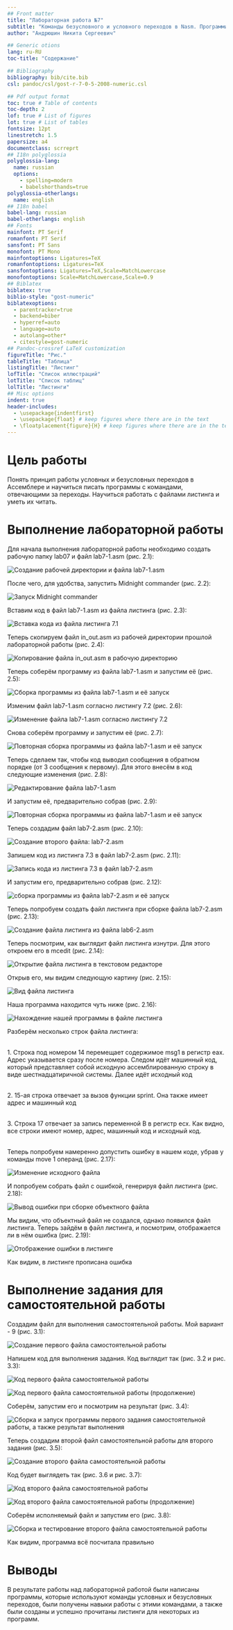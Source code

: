 ```yaml
---
## Front matter
title: "Лабораторная работа №7"
subtitle: "Команды безусловного и условного переходов в Nasm. Программирование ветвлений"
author: "Андрюшин Никита Сергеевич"

## Generic otions
lang: ru-RU
toc-title: "Содержание"

## Bibliography
bibliography: bib/cite.bib
csl: pandoc/csl/gost-r-7-0-5-2008-numeric.csl

## Pdf output format
toc: true # Table of contents
toc-depth: 2
lof: true # List of figures
lot: true # List of tables
fontsize: 12pt
linestretch: 1.5
papersize: a4
documentclass: scrreprt
## I18n polyglossia
polyglossia-lang:
  name: russian
  options:
	- spelling=modern
	- babelshorthands=true
polyglossia-otherlangs:
  name: english
## I18n babel
babel-lang: russian
babel-otherlangs: english
## Fonts
mainfont: PT Serif
romanfont: PT Serif
sansfont: PT Sans
monofont: PT Mono
mainfontoptions: Ligatures=TeX
romanfontoptions: Ligatures=TeX
sansfontoptions: Ligatures=TeX,Scale=MatchLowercase
monofontoptions: Scale=MatchLowercase,Scale=0.9
## Biblatex
biblatex: true
biblio-style: "gost-numeric"
biblatexoptions:
  - parentracker=true
  - backend=biber
  - hyperref=auto
  - language=auto
  - autolang=other*
  - citestyle=gost-numeric
## Pandoc-crossref LaTeX customization
figureTitle: "Рис."
tableTitle: "Таблица"
listingTitle: "Листинг"
lofTitle: "Список иллюстраций"
lotTitle: "Список таблиц"
lolTitle: "Листинги"
## Misc options
indent: true
header-includes:
  - \usepackage{indentfirst}
  - \usepackage{float} # keep figures where there are in the text
  - \floatplacement{figure}{H} # keep figures where there are in the text
---
```


# Цель работы

Понять принцип работы условных и безусловных переходов в Ассемблере и научиться писать программы с командами, отвечающими за переходы. Научиться работать с файлами листинга и уметь их читать.

# Выполнение лабораторной работы

Для начала выполнения лабораторной работы необходимо создать рабочую папку lab07 и файл lab7-1.asm (рис. 2.1):

![Создание рабочей директории и файла lab7-1.asm](image/1.png)

После чего, для удобства, запустить Midnight commander (рис. 2.2):

![Запуск Midnight commander](image/2.png)

Вставим код в файл lab7-1.asm из файла листинга (рис. 2.3):

![Вставка кода из файла листинга 7.1](image/3.png)

Теперь скопируем файл in_out.asm из рабочей директории прошлой лабораторной работы (рис. 2.4):

![Копирование файла in_out.asm в рабочую директорию](image/4.png)

Теперь соберём программу из файла lab7-1.asm и запустим её (рис. 2.5):

![Сборка программы из файла lab7-1.asm и её запуск](image/5.png)

Изменим файл lab7-1.asm согласно листингу 7.2 (рис. 2.6):

![Изменение файла lab7-1.asm согласно листингу 7.2](image/6.png)

Снова соберём программу и запустим её (рис. 2.7):

![Повторная сборка программы из файла lab7-1.asm и её запуск](image/7.png)

Теперь сделаем так, чтобы код выводил сообщения в обратном порядке (от 3 сообщения к первому). Для этого внесём в код следующие изменения (рис. 2.8):

![Редактирование файла lab7-1.asm](image/8.png)

И запустим её, предварительно собрав (рис. 2.9):

![Повторная сборка программы из файла lab7-1.asm и её запуск](image/9.png)

Теперь создадим файл lab7-2.asm (рис. 2.10):

![Создание второго файла: lab7-2.asm](image/10.png)

Запишем код из листинга 7.3 в файл lab7-2.asm (рис. 2.11):

![Запись кода из листинга 7.3 в файл lab7-2.asm](image/11.png)

И запустим его, предварительно собрав (рис. 2.12):

![сборка программы из файла lab7-2.asm и её запуск](image/12.png)

Теперь попробуем создать файл листинга при сборке файла lab7-2.asm (рис. 2.13):

![Создание файла листинга из файла lab6-2.asm](image/13.png)

Теперь посмотрим, как выглядит файл листинга изнутри. Для этого откроем его в mcedit (рис. 2.14):

![Открытие файла листинга в текстовом редакторе](image/14.png)

Открыв его, мы видим следующую картину (рис. 2.15):

![Вид файла листинга](image/15.png)

Наша программа находится чуть ниже (рис. 2.16):

![Нахождение нашей программы в файле листинга](image/16.png)

Разберём несколько строк файла листинга: 
<p><br>1. Строка под номером 14 перемещает содержимое msg1 в регистр eax. Адрес указывается сразу после номера. Следом идёт машинный код, который представляет собой исходную ассемблированную строку в виде шестнадцатиричной системы. Далее идёт исходный код
<p><br>2. 15-ая строка отвечает за вызов функции sprint. Она также имеет адрес и машинный код
<p><br>3. Строка 17 отвечает за запись переменной B в регистр ecx. Как видно, все строки имеют номер, адрес, машинный код и исходный код.

<p><br>Теперь попробуем намеренно допустить ошибку в нашем коде, убрав у команды move 1 операнд (рис. 2.17):

![Изменение исходного файла](image/17.png)

И попробуем собрать файл с ошибкой, генерируя файл листинга (рис. 2.18):

![Вывод ошибки при сборке объектного файла](image/18.png)

Мы видим, что объектный файл не создался, однако появился файл листинга.
Теперь зайдём в файл листинга, и посмотрим, отображается ли в нём ошибка (рис. 2.19):

![Отображение ошибки в листинге](image/19.png)

Как видим, в листинге прописана ошибка

# Выполнение задания для самостоятельной работы

Создадим файл для выполнения самостоятельной работы. Мой вариант - 9 (рис. 3.1):

![Создание первого файла самостоятельной работы](image/20.png)

Напишем код для выполнения задания. Код выглядит так (рис. 3.2 и рис. 3.3):

![Код первого файла самостоятельной работы](image/21.png)



![Код первого файла самостоятельной работы (продолжение)](image/22.png)

Соберём, запустим его и посмотрим на результат (рис. 3.4):

![Сборка и запуск программы первого задания самостоятельной работы, а также результат выполнения](image/23.png)

Теперь создадим второй файл самостоятельной работы для второго задания (рис. 3.5):

![Создание второго файла самостоятельной работы](image/24.png)

Код будет выглядеть так (рис. 3.6 и рис. 3.7):

![Код второго файла самостоятельной работы](image/25.png)



![Код второго файла самостоятельной работы (продолжение)](image/26.png)

Соберём исполняемый файл и запустим его (рис. 3.8):

![Сборка и тестирование второго файла самостоятельной работы](image/26.png)

Как видим, программа всё посчитала правильно

# Выводы

В результате работы над лабораторной работой были написаны программы, которые используют команды условных и безусловных переходов, были получены навыки работы с этими командами, а также были созданы и успешно прочитаны листинги для некоторых из программ.

